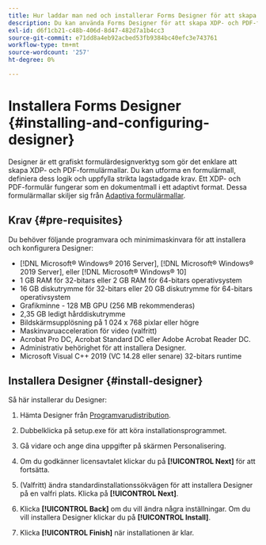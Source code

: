```yaml
---
title: Hur laddar man ned och installerar Forms Designer för att skapa dokumentmallar?
description: Du kan använda Forms Designer för att skapa XDP- och PDF-formulärmallar som fungerar som mall för ett dokument för registrering. Designer är tillgängligt med [!DNL AEM Forms] licens.
exl-id: d6f1cb21-c48b-406d-8d47-482d7a1b4cc3
source-git-commit: e71dd8a4eb92acbed53fb9384bc40efc3e743761
workflow-type: tm+mt
source-wordcount: '257'
ht-degree: 0%

---
```


# Installera Forms Designer {#installing-and-configuring-designer}

Designer är ett grafiskt formulärdesignverktyg som gör det enklare att skapa XDP- och PDF-formulärmallar. Du kan utforma en formulärmall, definiera dess logik och uppfylla strikta lagstadgade krav. Ett XDP- och PDF-formulär fungerar som en dokumentmall i ett adaptivt format. Dessa formulärmallar skiljer sig från [Adaptiva formulärmallar](template-editor.md).

## Krav {#pre-requisites}

Du behöver följande programvara och minimimaskinvara för att installera och konfigurera Designer:

* [!DNL Microsoft® Windows® 2016 Server], [!DNL Microsoft® Windows® 2019 Server], eller [!DNL Microsoft® Windows® 10]
* 1 GB RAM för 32-bitars eller 2 GB RAM för 64-bitars operativsystem
* 16 GB diskutrymme för 32-bitars eller 20 GB diskutrymme för 64-bitars operativsystem
* Grafikminne - 128 MB GPU (256 MB rekommenderas)
* 2,35 GB ledigt hårddiskutrymme
* Bildskärmsupplösning på 1 024 x 768 pixlar eller högre
* Maskinvaruacceleration för video (valfritt)
* Acrobat Pro DC, Acrobat Standard DC eller Adobe Acrobat Reader DC.
* Administrativ behörighet för att installera Designer.
* Microsoft Visual C++ 2019 (VC 14.28 eller senare) 32-bitars runtime

## Installera Designer {#install-designer}

Så här installerar du Designer:

1. Hämta Designer från [Programvarudistribution](https://experience.adobe.com/downloads).

1. Dubbelklicka på setup.exe för att köra installationsprogrammet.
1. Gå vidare och ange dina uppgifter på skärmen Personalisering.
1. Om du godkänner licensavtalet klickar du på **[!UICONTROL Next]** för att fortsätta.
1. (Valfritt) ändra standardinstallationssökvägen för att installera Designer på en valfri plats. Klicka på **[!UICONTROL Next]**.
1. Klicka **[!UICONTROL Back]** om du vill ändra några inställningar. Om du vill installera Designer klickar du på **[!UICONTROL Install]**.
1. Klicka **[!UICONTROL Finish]** när installationen är klar.
